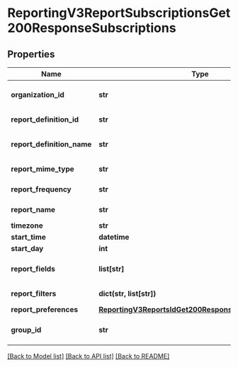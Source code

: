 # ReportingV3ReportSubscriptionsGet200ResponseSubscriptions

## Properties
Name | Type | Description | Notes
------------ | ------------- | ------------- | -------------
**organization_id** | **str** | Selected Organization Id | [optional] 
**report_definition_id** | **str** | Report Definition Id | [optional] 
**report_definition_name** | **str** | Report Definition Class | [optional] 
**report_mime_type** | **str** | Report Format | [optional] 
**report_frequency** | **str** | Report Frequency | [optional] 
**report_name** | **str** | Report Name | [optional] 
**timezone** | **str** | Time Zone | [optional] 
**start_time** | **datetime** | Start Time | [optional] 
**start_day** | **int** | Start Day | [optional] 
**report_fields** | **list[str]** | List of all fields String values | [optional] 
**report_filters** | **dict(str, list[str])** | List of filters to apply | [optional] 
**report_preferences** | [**ReportingV3ReportsIdGet200ResponseReportPreferences**](ReportingV3ReportsIdGet200ResponseReportPreferences.md) |  | [optional] 
**group_id** | **str** | Id for the selected group. | [optional] 

[[Back to Model list]](../README.md#documentation-for-models) [[Back to API list]](../README.md#documentation-for-api-endpoints) [[Back to README]](../README.md)


